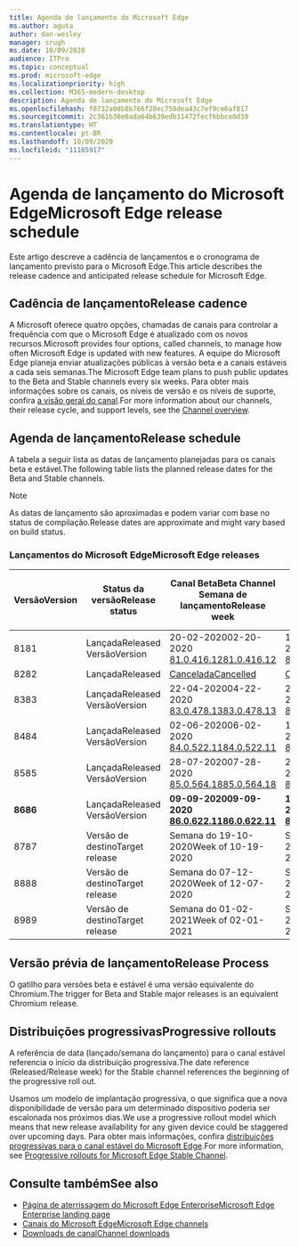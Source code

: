 ```yaml
---
title: Agenda de lançamento do Microsoft Edge
ms.author: aguta
author: dan-wesley
manager: srugh
ms.date: 10/09/2020
audience: ITPro
ms.topic: conceptual
ms.prod: microsoft-edge
ms.localizationpriority: high
ms.collection: M365-modern-desktop
description: Agenda de lançamento do Microsoft Edge
ms.openlocfilehash: f0732a0db8b766f20ec758dea43c7ef9ce6af817
ms.sourcegitcommit: 2c361b30e0ada64b639edb11472fecf6bbce0d39
ms.translationtype: HT
ms.contentlocale: pt-BR
ms.lasthandoff: 10/09/2020
ms.locfileid: "11105917"
---
```

# <span data-ttu-id="b43ca-103">Agenda de lançamento do Microsoft Edge</span><span class="sxs-lookup"><span data-stu-id="b43ca-103">Microsoft Edge release schedule</span></span>

<span data-ttu-id="b43ca-104">Este artigo descreve a cadência de lançamentos e o cronograma de lançamento previsto para o Microsoft Edge.</span><span class="sxs-lookup"><span data-stu-id="b43ca-104">This article describes the release cadence and anticipated release schedule for Microsoft Edge.</span></span>

## <span data-ttu-id="b43ca-105">Cadência de lançamento</span><span class="sxs-lookup"><span data-stu-id="b43ca-105">Release cadence</span></span>

<span data-ttu-id="b43ca-106">A Microsoft oferece quatro opções, chamadas de canais para controlar a frequência com que o Microsoft Edge é atualizado com os novos recursos.</span><span class="sxs-lookup"><span data-stu-id="b43ca-106">Microsoft provides four options, called channels, to manage how often Microsoft Edge is updated with new features.</span></span> <span data-ttu-id="b43ca-107">A equipe do Microsoft Edge planeja enviar atualizações públicas à versão beta e a canais estáveis a cada seis semanas.</span><span class="sxs-lookup"><span data-stu-id="b43ca-107">The Microsoft Edge team plans to push public updates to the Beta and Stable channels every six weeks.</span></span> <span data-ttu-id="b43ca-108">Para obter mais informações sobre os canais, os níveis de versão e os níveis de suporte, confira [a visão geral do canal](https://docs.microsoft.com/DeployEdge/microsoft-edge-channels#channel-overview).</span><span class="sxs-lookup"><span data-stu-id="b43ca-108">For more information about our channels, their release cycle, and support levels, see the [Channel overview](https://docs.microsoft.com/DeployEdge/microsoft-edge-channels#channel-overview).</span></span>

## <span data-ttu-id="b43ca-109">Agenda de lançamento</span><span class="sxs-lookup"><span data-stu-id="b43ca-109">Release schedule</span></span>

<span data-ttu-id="b43ca-110">A tabela a seguir lista as datas de lançamento planejadas para os canais beta e estável.</span><span class="sxs-lookup"><span data-stu-id="b43ca-110">The following table lists the planned release dates for the Beta and Stable channels.</span></span>

> [!NOTE]
> <span data-ttu-id="b43ca-111">As datas de lançamento são aproximadas e podem variar com base no status de compilação.</span><span class="sxs-lookup"><span data-stu-id="b43ca-111">Release dates are approximate and might vary based on build status.</span></span>

### <span data-ttu-id="b43ca-112">Lançamentos do Microsoft Edge</span><span class="sxs-lookup"><span data-stu-id="b43ca-112">Microsoft Edge releases</span></span>

| <span data-ttu-id="b43ca-113">Versão</span><span class="sxs-lookup"><span data-stu-id="b43ca-113">Version</span></span> | <span data-ttu-id="b43ca-114">Status da versão</span><span class="sxs-lookup"><span data-stu-id="b43ca-114">Release status</span></span> | <span data-ttu-id="b43ca-115">Canal Beta</span><span class="sxs-lookup"><span data-stu-id="b43ca-115">Beta Channel</span></span><br><span data-ttu-id="b43ca-116">Semana de lançamento</span><span class="sxs-lookup"><span data-stu-id="b43ca-116">Release week</span></span> | <span data-ttu-id="b43ca-117">Canal Estável</span><span class="sxs-lookup"><span data-stu-id="b43ca-117">Stable Channel</span></span><br><span data-ttu-id="b43ca-118">Semana de lançamento</span><span class="sxs-lookup"><span data-stu-id="b43ca-118">Release week</span></span> |
|---------|-----|------|--------|
| <span data-ttu-id="b43ca-119">81</span><span class="sxs-lookup"><span data-stu-id="b43ca-119">81</span></span> | <span data-ttu-id="b43ca-120">Lançada</span><span class="sxs-lookup"><span data-stu-id="b43ca-120">Released</span></span><br><span data-ttu-id="b43ca-121">Versão</span><span class="sxs-lookup"><span data-stu-id="b43ca-121">Version</span></span> | <span data-ttu-id="b43ca-122">20-02-2020</span><span class="sxs-lookup"><span data-stu-id="b43ca-122">02-20-2020</span></span><br>[<span data-ttu-id="b43ca-123">81.0.416.12</span><span class="sxs-lookup"><span data-stu-id="b43ca-123">81.0.416.12</span></span>](https://docs.microsoft.com/DeployEdge/microsoft-edge-relnote-beta-channel#version-81041612-february-20) | <span data-ttu-id="b43ca-124">13-04-2020</span><span class="sxs-lookup"><span data-stu-id="b43ca-124">04-13-2020</span></span><br>[<span data-ttu-id="b43ca-125">81.0.416.53.</span><span class="sxs-lookup"><span data-stu-id="b43ca-125">81.0.416.53</span></span>](https://docs.microsoft.com/DeployEdge/microsoft-edge-relnote-stable-channel#version-81041653-april-13) |
| <span data-ttu-id="b43ca-126">82</span><span class="sxs-lookup"><span data-stu-id="b43ca-126">82</span></span> | <span data-ttu-id="b43ca-127">Lançada</span><span class="sxs-lookup"><span data-stu-id="b43ca-127">Released</span></span> | [<span data-ttu-id="b43ca-128">Cancelada</span><span class="sxs-lookup"><span data-stu-id="b43ca-128">Cancelled</span></span>](https://blogs.windows.com/msedgedev/2020/03/20/update-stable-channel-releases/) | [<span data-ttu-id="b43ca-129">Cancelada</span><span class="sxs-lookup"><span data-stu-id="b43ca-129">Cancelled</span></span>](https://blogs.windows.com/msedgedev/2020/03/20/update-stable-channel-releases/) |
| <span data-ttu-id="b43ca-130">83</span><span class="sxs-lookup"><span data-stu-id="b43ca-130">83</span></span> | <span data-ttu-id="b43ca-131">Lançada</span><span class="sxs-lookup"><span data-stu-id="b43ca-131">Released</span></span><br><span data-ttu-id="b43ca-132">Versão</span><span class="sxs-lookup"><span data-stu-id="b43ca-132">Version</span></span> | <span data-ttu-id="b43ca-133">22-04-2020</span><span class="sxs-lookup"><span data-stu-id="b43ca-133">04-22-2020</span></span><br>[<span data-ttu-id="b43ca-134">83.0.478.13</span><span class="sxs-lookup"><span data-stu-id="b43ca-134">83.0.478.13</span></span>](https://docs.microsoft.com/DeployEdge/microsoft-edge-relnote-beta-channel#version-83047813-april-22) | <span data-ttu-id="b43ca-135">21-05-2020</span><span class="sxs-lookup"><span data-stu-id="b43ca-135">05-21-2020</span></span><br> [<span data-ttu-id="b43ca-136">83.0.478.37</span><span class="sxs-lookup"><span data-stu-id="b43ca-136">83.0.478.37</span></span>](https://docs.microsoft.com/DeployEdge/microsoft-edge-relnote-stable-channel#version-83047837-may-21) |
| <span data-ttu-id="b43ca-137">84</span><span class="sxs-lookup"><span data-stu-id="b43ca-137">84</span></span> | <span data-ttu-id="b43ca-138">Lançada</span><span class="sxs-lookup"><span data-stu-id="b43ca-138">Released</span></span><br><span data-ttu-id="b43ca-139">Versão</span><span class="sxs-lookup"><span data-stu-id="b43ca-139">Version</span></span> | <span data-ttu-id="b43ca-140">02-06-2020</span><span class="sxs-lookup"><span data-stu-id="b43ca-140">06-02-2020</span></span><br>[<span data-ttu-id="b43ca-141">84.0.522.11</span><span class="sxs-lookup"><span data-stu-id="b43ca-141">84.0.522.11</span></span>](https://docs.microsoft.com/DeployEdge/microsoft-edge-relnote-beta-channel#version-84052211-june-2) | <span data-ttu-id="b43ca-142">16-07-2020</span><span class="sxs-lookup"><span data-stu-id="b43ca-142">07-16-2020</span></span><br> [<span data-ttu-id="b43ca-143">84.0.522.40</span><span class="sxs-lookup"><span data-stu-id="b43ca-143">84.0.522.40</span></span>](https://docs.microsoft.com/DeployEdge/microsoft-edge-relnote-stable-channel#version-84052240-july-16) |
| <span data-ttu-id="b43ca-144">85</span><span class="sxs-lookup"><span data-stu-id="b43ca-144">85</span></span> | <span data-ttu-id="b43ca-145">Lançada</span><span class="sxs-lookup"><span data-stu-id="b43ca-145">Released</span></span><br><span data-ttu-id="b43ca-146">Versão</span><span class="sxs-lookup"><span data-stu-id="b43ca-146">Version</span></span> | <span data-ttu-id="b43ca-147">28-07-2020</span><span class="sxs-lookup"><span data-stu-id="b43ca-147">07-28-2020</span></span><br>[<span data-ttu-id="b43ca-148">85.0.564.18</span><span class="sxs-lookup"><span data-stu-id="b43ca-148">85.0.564.18</span></span>](https://docs.microsoft.com/DeployEdge/microsoft-edge-relnote-beta-channel#version-85056418-july-28)  | <span data-ttu-id="b43ca-149">27-08-2020</span><span class="sxs-lookup"><span data-stu-id="b43ca-149">08-27-2020</span></span><br>[<span data-ttu-id="b43ca-150">85.0.564.41</span><span class="sxs-lookup"><span data-stu-id="b43ca-150">85.0.564.41</span></span>](https://docs.microsoft.com/DeployEdge/microsoft-edge-relnote-stable-channel#version-85056441-august-27) |
| **<span data-ttu-id="b43ca-151">86</span><span class="sxs-lookup"><span data-stu-id="b43ca-151">86</span></span>** | <span data-ttu-id="b43ca-152">Lançada</span><span class="sxs-lookup"><span data-stu-id="b43ca-152">Released</span></span><br><span data-ttu-id="b43ca-153">Versão</span><span class="sxs-lookup"><span data-stu-id="b43ca-153">Version</span></span> | **<span data-ttu-id="b43ca-154">09-09-2020</span><span class="sxs-lookup"><span data-stu-id="b43ca-154">09-09-2020</span></span>**<br>**[<span data-ttu-id="b43ca-155">86.0.622.11</span><span class="sxs-lookup"><span data-stu-id="b43ca-155">86.0.622.11</span></span>](https://docs.microsoft.com/DeployEdge/microsoft-edge-relnote-beta-channel#version-86062211-september-9)** | **<span data-ttu-id="b43ca-156">10-09-2020</span><span class="sxs-lookup"><span data-stu-id="b43ca-156">10-09-2020</span></span>**<br>**[<span data-ttu-id="b43ca-157">86.0.622.38</span><span class="sxs-lookup"><span data-stu-id="b43ca-157">86.0.622.38</span></span>](https://docs.microsoft.com/deployedge/microsoft-edge-relnote-stable-channel#version-86062238-october-9)** |
| <span data-ttu-id="b43ca-158">87</span><span class="sxs-lookup"><span data-stu-id="b43ca-158">87</span></span> | <span data-ttu-id="b43ca-159">Versão de destino</span><span class="sxs-lookup"><span data-stu-id="b43ca-159">Target release</span></span> | <span data-ttu-id="b43ca-160">Semana do 19-10-2020</span><span class="sxs-lookup"><span data-stu-id="b43ca-160">Week of 10-19-2020</span></span> | <span data-ttu-id="b43ca-161">Semana do 19-11-2020</span><span class="sxs-lookup"><span data-stu-id="b43ca-161">Week of 11-19-2020</span></span> |
| <span data-ttu-id="b43ca-162">88</span><span class="sxs-lookup"><span data-stu-id="b43ca-162">88</span></span> | <span data-ttu-id="b43ca-163">Versão de destino</span><span class="sxs-lookup"><span data-stu-id="b43ca-163">Target release</span></span> | <span data-ttu-id="b43ca-164">Semana do 07-12-2020</span><span class="sxs-lookup"><span data-stu-id="b43ca-164">Week of 12-07-2020</span></span> | <span data-ttu-id="b43ca-165">Semana do 21-01-2021</span><span class="sxs-lookup"><span data-stu-id="b43ca-165">Week of 01-21-2021</span></span> |
| <span data-ttu-id="b43ca-166">89</span><span class="sxs-lookup"><span data-stu-id="b43ca-166">89</span></span> | <span data-ttu-id="b43ca-167">Versão de destino</span><span class="sxs-lookup"><span data-stu-id="b43ca-167">Target release</span></span> | <span data-ttu-id="b43ca-168">Semana do 01-02-2021</span><span class="sxs-lookup"><span data-stu-id="b43ca-168">Week of 02-01-2021</span></span> | <span data-ttu-id="b43ca-169">Semana do 04-03-2021</span><span class="sxs-lookup"><span data-stu-id="b43ca-169">Week of 03-04-2021</span></span> |

## <span data-ttu-id="b43ca-170">Versão prévia de lançamento</span><span class="sxs-lookup"><span data-stu-id="b43ca-170">Release Process</span></span>

<span data-ttu-id="b43ca-171">O gatilho para versões beta e estável é uma versão equivalente do Chromium.</span><span class="sxs-lookup"><span data-stu-id="b43ca-171">The trigger for Beta and Stable major releases is an equivalent Chromium release.</span></span>

## <span data-ttu-id="b43ca-172">Distribuições progressivas</span><span class="sxs-lookup"><span data-stu-id="b43ca-172">Progressive rollouts</span></span>

<span data-ttu-id="b43ca-173">A referência de data (lançado/semana do lançamento) para o canal estável referencia o início da distribuição progressiva.</span><span class="sxs-lookup"><span data-stu-id="b43ca-173">The date reference (Released/Release week) for the Stable channel references the beginning of the progressive roll out.</span></span>

<span data-ttu-id="b43ca-174">Usamos um modelo de implantação progressiva, o que significa que a nova disponibilidade de versão para um determinado dispositivo poderia ser escalonada nos próximos dias.</span><span class="sxs-lookup"><span data-stu-id="b43ca-174">We use a progressive rollout model which means that new release availability for any given device could be staggered over upcoming days.</span></span> <span data-ttu-id="b43ca-175">Para obter mais informações, confira [distribuições progressivas para o canal estável do Microsoft Edge](microsoft-edge-update-progressive-rollout.md).</span><span class="sxs-lookup"><span data-stu-id="b43ca-175">For more information, see [Progressive rollouts for Microsoft Edge Stable Channel](microsoft-edge-update-progressive-rollout.md).</span></span>

## <span data-ttu-id="b43ca-176">Consulte também</span><span class="sxs-lookup"><span data-stu-id="b43ca-176">See also</span></span>

- [<span data-ttu-id="b43ca-177">Página de aterrissagem do Microsoft Edge Enterprise</span><span class="sxs-lookup"><span data-stu-id="b43ca-177">Microsoft Edge Enterprise landing page</span></span>](https://aka.ms/EdgeEnterprise)
- [<span data-ttu-id="b43ca-178">Canais do Microsoft Edge</span><span class="sxs-lookup"><span data-stu-id="b43ca-178">Microsoft Edge channels</span></span>](microsoft-edge-channels.md)
- [<span data-ttu-id="b43ca-179">Downloads de canal</span><span class="sxs-lookup"><span data-stu-id="b43ca-179">Channel downloads</span></span>](https://www.microsoft.com/edge/business/download)